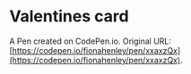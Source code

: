 # Valentines card

A Pen created on CodePen.io. Original URL: [https://codepen.io/fionahenley/pen/xxaxzQx](https://codepen.io/fionahenley/pen/xxaxzQx).

